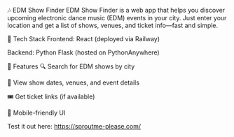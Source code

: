 🎶 EDM Show Finder
EDM Show Finder is a web app that helps you discover upcoming electronic dance music (EDM) events in your city. Just enter your location and get a list of shows, venues, and ticket info—fast and simple.

🧩 Tech Stack
Frontend: React (deployed via Railway)

Backend: Python Flask (hosted on PythonAnywhere)

🚀 Features
🔍 Search for EDM shows by city

📅 View show dates, venues, and event details

🎟️ Get ticket links (if available)

📱 Mobile-friendly UI

Test it out here: https://sproutme-please.com/
